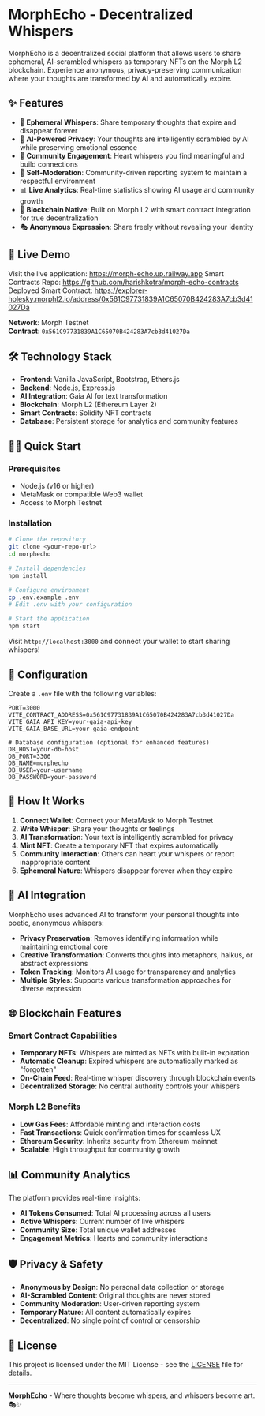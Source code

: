 # MorphEcho - Decentralized Whispers

MorphEcho is a decentralized social platform that allows users to share ephemeral, AI-scrambled whispers as temporary NFTs on the Morph L2 blockchain. Experience anonymous, privacy-preserving communication where your thoughts are transformed by AI and automatically expire.

## ✨ Features

- 🤫 **Ephemeral Whispers**: Share temporary thoughts that expire and disappear forever
- 🤖 **AI-Powered Privacy**: Your thoughts are intelligently scrambled by AI while preserving emotional essence
- 💝 **Community Engagement**: Heart whispers you find meaningful and build connections
- 🚩 **Self-Moderation**: Community-driven reporting system to maintain a respectful environment
- 📊 **Live Analytics**: Real-time statistics showing AI usage and community growth
- 🔗 **Blockchain Native**: Built on Morph L2 with smart contract integration for true decentralization
- 🎭 **Anonymous Expression**: Share freely without revealing your identity

## 🚀 Live Demo

Visit the live application: https://morph-echo.up.railway.app
Smart Contracts Repo: https://github.com/harishkotra/morph-echo-contracts
Deployed Smart Contract: https://explorer-holesky.morphl2.io/address/0x561C97731839A1C65070B424283A7cb3d41027Da

**Network**: Morph Testnet  
**Contract**: `0x561C97731839A1C65070B424283A7cb3d41027Da`

## 🛠 Technology Stack

- **Frontend**: Vanilla JavaScript, Bootstrap, Ethers.js
- **Backend**: Node.js, Express.js
- **AI Integration**: Gaia AI for text transformation
- **Blockchain**: Morph L2 (Ethereum Layer 2)
- **Smart Contracts**: Solidity NFT contracts
- **Database**: Persistent storage for analytics and community features

## 🏃‍♂️ Quick Start

### Prerequisites
- Node.js (v16 or higher)
- MetaMask or compatible Web3 wallet
- Access to Morph Testnet

### Installation

```bash
# Clone the repository
git clone <your-repo-url>
cd morphecho

# Install dependencies
npm install

# Configure environment
cp .env.example .env
# Edit .env with your configuration

# Start the application
npm start
```

Visit `http://localhost:3000` and connect your wallet to start sharing whispers!

## 🔧 Configuration

Create a `.env` file with the following variables:

```env
PORT=3000
VITE_CONTRACT_ADDRESS=0x561C97731839A1C65070B424283A7cb3d41027Da
VITE_GAIA_API_KEY=your-gaia-api-key
VITE_GAIA_BASE_URL=your-gaia-endpoint

# Database configuration (optional for enhanced features)
DB_HOST=your-db-host
DB_PORT=3306
DB_NAME=morphecho
DB_USER=your-username
DB_PASSWORD=your-password
```

## 🎯 How It Works

1. **Connect Wallet**: Connect your MetaMask to Morph Testnet
2. **Write Whisper**: Share your thoughts or feelings
3. **AI Transformation**: Your text is intelligently scrambled for privacy
4. **Mint NFT**: Create a temporary NFT that expires automatically
5. **Community Interaction**: Others can heart your whispers or report inappropriate content
6. **Ephemeral Nature**: Whispers disappear forever when they expire

## 🤖 AI Integration

MorphEcho uses advanced AI to transform your personal thoughts into poetic, anonymous whispers:

- **Privacy Preservation**: Removes identifying information while maintaining emotional core
- **Creative Transformation**: Converts thoughts into metaphors, haikus, or abstract expressions  
- **Token Tracking**: Monitors AI usage for transparency and analytics
- **Multiple Styles**: Supports various transformation approaches for diverse expression

## 🌐 Blockchain Features

### Smart Contract Capabilities
- **Temporary NFTs**: Whispers are minted as NFTs with built-in expiration
- **Automatic Cleanup**: Expired whispers are automatically marked as "forgotten"
- **On-Chain Feed**: Real-time whisper discovery through blockchain events
- **Decentralized Storage**: No central authority controls your whispers

### Morph L2 Benefits
- **Low Gas Fees**: Affordable minting and interaction costs
- **Fast Transactions**: Quick confirmation times for seamless UX
- **Ethereum Security**: Inherits security from Ethereum mainnet
- **Scalable**: High throughput for community growth

## 📊 Community Analytics

The platform provides real-time insights:
- **AI Tokens Consumed**: Total AI processing across all users
- **Active Whispers**: Current number of live whispers
- **Community Size**: Total unique wallet addresses
- **Engagement Metrics**: Hearts and community interactions

## 🛡 Privacy & Safety

- **Anonymous by Design**: No personal data collection or storage
- **AI-Scrambled Content**: Original thoughts are never stored
- **Community Moderation**: User-driven reporting system
- **Temporary Nature**: All content automatically expires
- **Decentralized**: No single point of control or censorship

## 📜 License

This project is licensed under the MIT License - see the [LICENSE](LICENSE) file for details.

---

**MorphEcho** - Where thoughts become whispers, and whispers become art. 🎭✨
